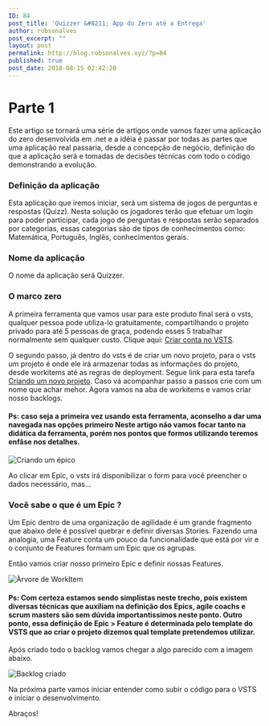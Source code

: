 ```yaml
---
ID: 84
post_title: 'Quizzer &#8211; App do Zero até a Entrega'
author: robsonalves
post_excerpt: ""
layout: post
permalink: http://blog.robsonalves.xyz/?p=84
published: true
post_date: 2018-08-15 02:42:20
---
```

# Parte 1

Este artigo se tornará uma série de artigos onde vamos fazer uma aplicação do zero desenvolvida em .net e a idéia é passar por todas as partes que uma aplicação real passaria, desde a concepção de negócio, definição do que a aplicação será e tomadas de decisões técnicas com todo o código demonstrando a evolução.

### Definição da aplicação

Esta aplicação que iremos iniciar, será um sistema de jogos de perguntas e respostas (Quizz). Nesta solução os jogadores terão que efetuar um login para poder participar, cada jogo de perguntas e respostas serão separados por categorias, essas categorias são de tipos de conhecimentos como: Matemática, Português, Inglês, conhecimentos gerais.

### Nome da aplicação

O nome da aplicação será Quizzer.

### O marco zero

A primeira ferramenta que vamos usar para este produto final será o vsts, qualquer pessoa pode utiliza-lo gratuitamente, compartilhando o projeto privado para até 5 pessoas de graça, podendo esses 5 trabalhar normalmente sem qualquer custo. Clique aqui: [Criar conta no VSTS][1].

O segundo passo, já dentro do vsts é de criar um novo projeto, para o vsts um projeto é onde ele irá armazenar todas as informações do projeto, desde workitems até as regras de deployment. Segue link para esta tarefa [Criando um novo projeto][2]. Caso vá acompanhar passo a passos crie com um nome que achar mehor. Agora vamos na aba de workitems e vamos criar nosso backlogs.

#### Ps: caso seja a primeira vez usando esta ferramenta, aconselho a dar uma navegada nas opções primeiro Neste artigo não vamos focar tanto na didática da ferramenta, porém nos pontos que formos utilizando teremos enfâse nos detalhes.

![Criando um épico][3]

Ao clicar em Epic, o vsts irá disponibilizar o form para você preencher o dados necessário, mas...

### Você sabe o que é um Epic ?

Um Epic dentro de uma organização de agilidade é um grande fragmento que abaixo dele é possível quebrar e definir diversas Stories. Fazendo uma analogia, uma Feature conta um pouco da funcionalidade que está por vir e o conjunto de Features formam um Epic que os agrupas.

Então vamos criar nosso primeiro Epic e definir nossas Features.

![Àrvore de WorkItem][4]

#### Ps: Com certeza estamos sendo simplistas neste trecho, pois existem diversas técnicas que auxiliam na definição dos Epics, agile coachs e scrum masters são sem dúvida importantissimos neste ponto. Outro ponto, essa definição de Epic > Feature é determinada pelo template do VSTS que ao criar o projeto dizemos qual template pretendemos utilizar.

Após criado todo o backlog vamos chegar a algo parecido com a imagem abaixo.

![Backlog criado][5]

Na próxima parte vamos iniciar entender como subir o código para o VSTS e iniciar o desenvolvimento.

Abraços!

 [1]: https://visualstudio.microsoft.com/team-services/
 [2]: https://docs.microsoft.com/en-us/vsts/organizations/projects/create-project?view=vsts&tabs=new-nav
 [3]: http://blog.robsonalves.xyz/wp-content/uploads/2018/08/01.png
 [4]: http://blog.robsonalves.xyz/wp-content/uploads/2018/08/02.png
 [5]: http://blog.robsonalves.xyz/wp-content/uploads/2018/08/03.png